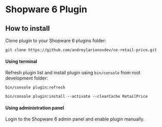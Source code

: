 # Shopware 6 Plugin

## How to install
Clone plugin to your Shopware 6 plugins folder:

``git clone https://github.com/andreylarionovdev/ce-retail-price.git``

#### Using terminal
Refresh plugin list and install plugin using `bin/console` from root development folder:

``bin/console plugin:refresh``

``bin/console plugin:install --activate --clearCache RetailPrice``

#### Using administration panel
Login to the Shopware 6 admin panel and enable plugin manually.